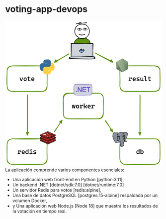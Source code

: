 # voting-app-devops
![](architecture.excalidraw.png)
La aplicación comprende varios componentes esenciales: 
- Una aplicación web front-end en Python [python:3.11], 
- Un backend .NET [dotnet/sdk:7.0] [dotnet/runtime:7.0]
- Un servidor Redis para votos [redis:alpine], 
- Una base de datos PostgreSQL [postgres:15-alpine] respaldada por un volumen Docker, 
- y Una aplicación web Node.js [Node 18] que muestra los resultados de la votación en tiempo real.